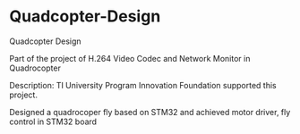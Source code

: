 Quadcopter-Design
=================
Quadcopter Design

Part of the project of H.264 Video Codec and Network Monitor in Quadrocopter

Description: TI University Program Innovation Foundation supported this project.

Designed a quadrocoper fly based on STM32 and achieved motor driver, fly control in STM32 board
